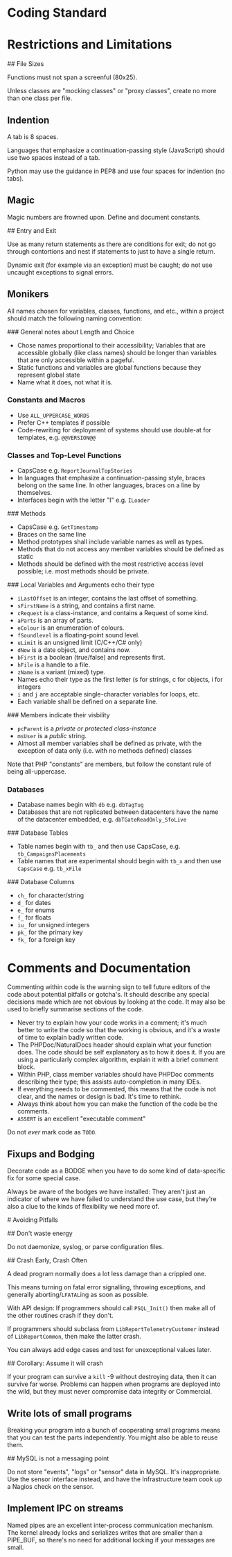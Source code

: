 Coding Standard
===============

# Restrictions and Limitations

## File Sizes

Functions must not span a screenful (80x25).

Unless classes are "mocking classes" or "proxy classes", create no more than one class per file.

## Indention

A tab is 8 spaces.

Languages that emphasize a continuation-passing style (JavaScript) should use two spaces instead of a tab.

Python may use the guidance in PEP8 and use four spaces for indention (no tabs).

## Magic

Magic numbers are frowned upon. Define and document constants.

## Entry and Exit

Use as many return statements as there are conditions for exit; do not go through contortions and nest if statements to just to have a single return.

Dynamic exit (for example via an exception) must be caught; do not use uncaught exceptions to signal errors.

## Monikers

All names chosen for variables, classes, functions, and etc., within a project should match the following naming convention:

### General notes about Length and Choice

* Chose names proportional to their accessibility; Variables that are accessible globally (like class names) should be longer than variables that are only accessible within a pageful.
* Static functions and variables are global functions because they represent global state
* Name what it does, not what it is.

### Constants and Macros

* Use `ALL_UPPERCASE_WORDS`
* Prefer C++ templates if possible
* Code-rewriting for deployment of systems should use double-at for templates, e.g. `@@VERSION@@`

### Classes and Top-Level Functions

* CapsCase e.g. `ReportJournalTopStories`
* In languages that emphasize a continuation-passing style, braces belong on the same line. In other languages, braces on a line by themselves.
* Interfaces begin with the letter "I" e.g. `ILoader`

### Methods

* CapsCase e.g. `GetTimestamp`
* Braces on the same line
* Method prototypes shall include variable names as well as types.
* Methods that do not access any member variables should be defined as static
* Methods should be defined with the most restrictive access level possible; i.e. most methods should be private.

### Local Variables and Arguments echo their type

* `iLastOffset` is an integer, contains the last offset of something.
* `sFirstName` is a string, and contains a first name.
* `cRequest` is a class-instance, and contains a Request of some kind.
* `aParts` is an array of parts.
* `eColour` is an enumeration of colours.
* `fSoundlevel` is a floating-point sound level.
* `uLimit` is an unsigned limit (C/C++/C# only)
* `dNow` is a date object, and contains now.
* `bFirst` is a boolean (true/false) and represents first.
* `hFile` is a handle to a file.
* `zName` is a variant (mixed) type.
* Names echo their type as the first letter (s for strings, c for objects, i for integers
* `i` and `j` are acceptable single-character variables for loops, etc.
* Each variable shall be defined on a separate line.

### Members indicate their visbility

* `pcParent` is a *private or protected class-instance*
* `msUser` is a *public* string.
* Almost all member variables shall be defined as private, with the exception of data only (i.e. with no methods defined) classes

Note that PHP "constants" are members, but follow the constant rule of being all-uppercase.

### Databases

* Database names begin with `db` e.g. `dbTagTug`
* Databases that are not replicated between datacenters have the name of the datacenter embedded, e.g. `dbTGateReadOnly_SfoLive`

### Database Tables

* Table names begin with `tb_` and then use CapsCase, e.g. `tb_CampaignsPlacements`
* Table names that are experimental should begin with `tb_x` and then use `CapsCase` e.g. `tb_xFile`

### Database Columns

* `ch_` for character/string
* `d_` for dates
* `e_` for enums
* `f_` for floats
* `iu_` for unsigned integers
* `pk_` for the primary key
* `fk_` for a foreign key

# Comments and Documentation

Commenting within code is the warning sign to tell future editors of the code about potential pitfalls or gotcha's.
It should describe any special decisions made which are not obvious by looking at the code. It may also be used to briefly summarise sections of the code.

* Never try to explain how your code works in a comment; it's much better to write the code so that the working is obvious, and it's a waste of time to explain badly written code.
* The PHPDoc/NaturalDocs header should explain what your function does. The code should be self explanatory as to how it does it. If you are using a particularly complex algorithm, explain it with a brief comment block. 
* Within PHP, class member variables should have PHPDoc comments describing their type; this assists auto-completion in many IDEs. 
* If everything needs to be commented, this means that the code is not clear, and the names or design is bad. It's time to rethink.
* Always think about how you can make the function of the code be the comments.
* `ASSERT` is an excellent "executable comment"

Do not *ever* mark code as `TODO`.

## Fixups and Bodging

Decorate code as a BODGE when you have to do some kind of data-specific fix for some special case. 

Always be aware of the bodges we have installed: They aren't just an indicator of where we have failed to understand the use case,
but they're also a clue to the kinds of flexibility we need more of.

# Avoiding Pitfalls

## Don't waste energy

Do not daemonize, syslog, or parse configuration files.

## Crash Early, Crash Often

A dead program normally does a lot less damage than a crippled one.

This means turning on fatal error signalling, throwing exceptions, and generally aborting/`LFATAL`ing as soon as possible.

With API design: If programmers should call `PSQL_Init()` then make all of the other routines crash if they don't.

If programmers should subclass from `LibReportTelemetryCustomer` instead of `LibReportCommon`, then make the latter crash.

You can always add edge cases and test for unexceptional values later.

## Corollary: Assume it will crash

If your program can survive a `kill` -9 without destroying data, then it can survive far worse. Problems can happen when programs are deployed into the wild, but they must never compromise data integrity or Commercial.

## Write lots of small programs

Breaking your program into a bunch of cooperating small programs means that you can test the parts independently. You might also be able to reuse them.

## MySQL is not a messaging point

Do not store "events", "logs" or "sensor" data in MySQL. It's inappropriate. Use the sensor interface instead, and have the Infrastructure team cook up a Nagios check on the sensor.

## Implement IPC on streams

Named pipes are an excellent inter-process communication mechanism. The kernel already locks and serializes writes that are smaller than a PIPE_BUF, so there's no need for additional locking if your messages are small.

